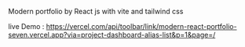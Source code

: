 Modern portfolio by React js with vite and tailwind css 

live Demo : https://vercel.com/api/toolbar/link/modern-react-portfolio-seven.vercel.app?via=project-dashboard-alias-list&p=1&page=/
